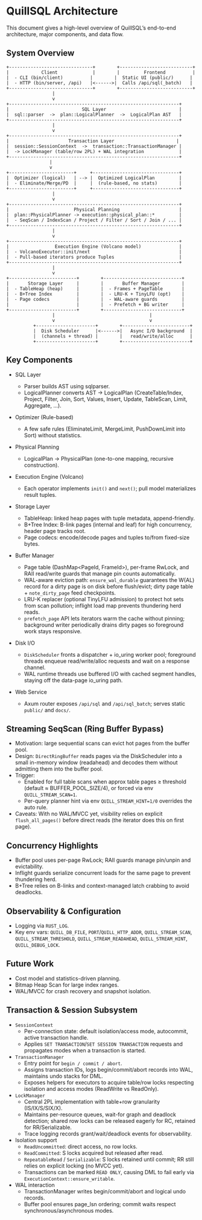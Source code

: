 # QuillSQL Architecture

This document gives a high-level overview of QuillSQL’s end-to-end architecture, major components, and data flow.

## System Overview

```
+-------------------------------+        +---------------------------+
|            Client             |        |         Frontend          |
|  - CLI (bin/client)          |        |  Static UI (public/)      |
|  - HTTP (bin/server, /api)   |<------>|  Calls /api/sql(_batch)   |
+-------------------------------+        +---------------------------+
                 |
                 v
+---------------------------------------------------------------+
|                           SQL Layer                           |
|  sql::parser  ->  plan::LogicalPlanner  ->  LogicalPlan AST   |
+---------------------------------------------------------------+
                 |
                 v
+---------------------------------------------------------------+
|                      Transaction Layer                       |
|  session::SessionContext  ->  transaction::TransactionManager |
|  -> LockManager (table/row 2PL) + WAL integration             |
+---------------------------------------------------------------+
                |
                v
+------------------------+     +--------------------------------+
|  Optimizer (logical)   | --> |  Optimized LogicalPlan         |
|  - Eliminate/Merge/PD  |     |  (rule-based, no stats)        |
+------------------------+     +--------------------------------+
                 |
                 v
+---------------------------------------------------------------+
|                        Physical Planning                      |
|  plan::PhysicalPlanner -> execution::physical_plan::*         |
|  - SeqScan / IndexScan / Project / Filter / Sort / Join / ... |
+---------------------------------------------------------------+
                 |
                 v
+---------------------------------------------------------------+
|                 Execution Engine (Volcano model)              |
|  - VolcanoExecutor::init/next                                 |
|  - Pull-based iterators produce Tuples                        |
+---------------------------------------------------------------+
                 |
                 v
+-------------------------+        +-----------------------------+
|       Storage Layer     |        |       Buffer Manager        |
|  - TableHeap (heap)     |        |  - Frames + PageTable       |
|  - B+Tree Index         |        |  - LRU-K + TinyLFU (opt)    |
|  - Page codecs          |        |  - WAL-aware guards         |
|                         |        |  - Prefetch + BG writer     |
+-------------------------+        +-----------------------------+
                 |                                   |
                 v                                   v
          +----------------------+        +-------------------------+
          |  Disk Scheduler      |<------>|   Async I/O background  |
          |  (channels + thread) |        |   read/write/alloc      |
          +----------------------+        +-------------------------+
```

## Key Components

- SQL Layer
  - Parser builds AST using sqlparser.
  - LogicalPlanner converts AST -> LogicalPlan (CreateTable/Index, Project, Filter, Join, Sort, Values, Insert, Update, TableScan, Limit, Aggregate, ...).

- Optimizer (Rule-based)
  - A few safe rules (EliminateLimit, MergeLimit, PushDownLimit into Sort) without statistics.

- Physical Planning
  - LogicalPlan -> PhysicalPlan (one-to-one mapping, recursive construction).

- Execution Engine (Volcano)
  - Each operator implements `init()` and `next()`; pull model materializes result tuples.

- Storage Layer
  - TableHeap: linked heap pages with tuple metadata, append-friendly.
  - B+Tree Index: B-link pages (internal and leaf) for high concurrency, header page tracks root.
  - Page codecs: encode/decode pages and tuples to/from fixed-size bytes.

- Buffer Manager
  - Page table (DashMap<PageId, FrameId>), per-frame RwLock, and RAII read/write guards that manage pin counts automatically.
  - WAL-aware eviction path: `ensure_wal_durable` guarantees the W(AL) record for a dirty page is on disk before flush/evict; dirty page table + `note_dirty_page` feed checkpoints.
  - LRU-K replacer (optional TinyLFU admission) to protect hot sets from scan pollution; inflight load map prevents thundering herd reads.
  - `prefetch_page` API lets iterators warm the cache without pinning; background writer periodically drains dirty pages so foreground work stays responsive.

- Disk I/O
  - `DiskScheduler` fronts a dispatcher + io_uring worker pool; foreground threads enqueue read/write/alloc requests and wait on a response channel.
  - WAL runtime threads use buffered I/O with cached segment handles, staying off the data-page io_uring path.

- Web Service
  - Axum router exposes `/api/sql` and `/api/sql_batch`; serves static `public/` and `docs/`.

## Streaming SeqScan (Ring Buffer Bypass)

- Motivation: large sequential scans can evict hot pages from the buffer pool.
- Design: `DirectRingBuffer` reads pages via the DiskScheduler into a small in-memory window (readahead) and decodes them without admitting them into the buffer pool.
- Trigger:
  - Enabled for full table scans when approx table pages ≥ threshold (default ≈ BUFFER_POOL_SIZE/4), or forced via env `QUILL_STREAM_SCAN=1`.
  - Per-query planner hint via env `QUILL_STREAM_HINT=1/0` overrides the auto rule.
- Caveats: With no WAL/MVCC yet, visibility relies on explicit `flush_all_pages()` before direct reads (the iterator does this on first page).

## Concurrency Highlights

- Buffer pool uses per-page RwLock; RAII guards manage pin/unpin and evictability.
- Inflight guards serialize concurrent loads for the same page to prevent thundering herd.
- B+Tree relies on B-links and context-managed latch crabbing to avoid deadlocks.

## Observability & Configuration

- Logging via `RUST_LOG`.
- Key env vars: `QUILL_DB_FILE`, `PORT`/`QUILL_HTTP_ADDR`, `QUILL_STREAM_SCAN`, `QUILL_STREAM_THRESHOLD`, `QUILL_STREAM_READAHEAD`, `QUILL_STREAM_HINT`, `QUILL_DEBUG_LOCK`.

## Future Work

- Cost model and statistics-driven planning.
- Bitmap Heap Scan for large index ranges.
- WAL/MVCC for crash recovery and snapshot isolation.

## Transaction & Session Subsystem

- `SessionContext`
  - Per-connection state: default isolation/access mode, autocommit, active transaction handle.
  - Applies `SET TRANSACTION`/`SET SESSION TRANSACTION` requests and propagates modes when a transaction is started.
- `TransactionManager`
  - Entry point for `begin / commit / abort`.
  - Assigns transaction IDs, logs begin/commit/abort records into WAL, maintains undo stacks for DML.
  - Exposes helpers for executors to acquire table/row locks respecting isolation and access modes (ReadWrite vs ReadOnly).
- `LockManager`
  - Central 2PL implementation with table+row granularity (IS/IX/S/SIX/X).
  - Maintains per-resource queues, wait-for graph and deadlock detection; shared row locks can be released eagerly for RC, retained for RR/Serializable.
  - Trace logging records grant/wait/deadlock events for observability.
- Isolation support
  - `ReadUncommitted`: direct access, no row locks.
  - `ReadCommitted`: S locks acquired but released after read.
  - `RepeatableRead` / `Serializable`: S locks retained until commit; RR still relies on explicit locking (no MVCC yet).
  - Transactions can be marked `READ ONLY`, causing DML to fail early via `ExecutionContext::ensure_writable`.
- WAL interaction
  - TransactionManager writes begin/commit/abort and logical undo records.
  - Buffer pool ensures page_lsn ordering; commit waits respect synchronous/asynchronous modes.
